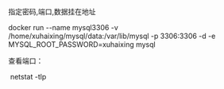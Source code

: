 指定密码,端口,数据挂在地址

docker run --name mysql3306 -v /home/xuhaixing/mysql/data:/var/lib/mysql -p 3306:3306 -d -e MYSQL_ROOT_PASSWORD=xuhaixing mysql    

 

查看端口：

​    netstat -tlp